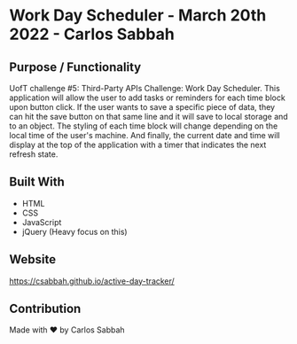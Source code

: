 # Work Day Scheduler - March 20th 2022 - Carlos Sabbah

## Purpose / Functionality

UofT challenge #5: Third-Party APIs Challenge: Work Day Scheduler. This application will allow the user to add tasks or reminders for each time block upon button click. If the user wants to save a specific piece of data, they can hit the save button on that same line and it will save to local storage and to an object. The styling of each time block will change depending on the local time of the user's machine. And finally, the current date and time will display at the top of the application with a timer that indicates the next refresh state.

## Built With

- HTML
- CSS
- JavaScript
- jQuery (Heavy focus on this)

## Website

https://csabbah.github.io/active-day-tracker/

## Contribution

Made with ❤️ by Carlos Sabbah
